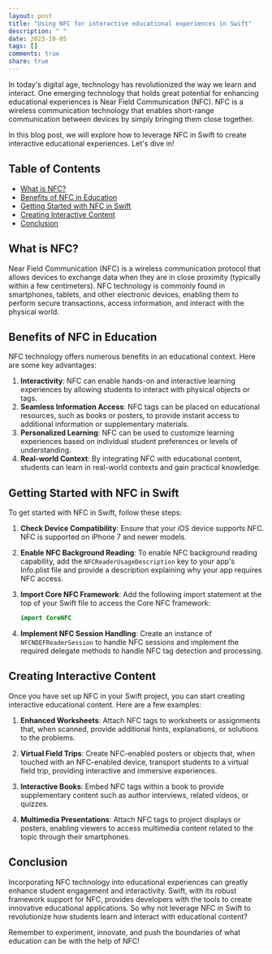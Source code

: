 ```yaml
---
layout: post
title: "Using NFC for interactive educational experiences in Swift"
description: " "
date: 2023-10-05
tags: []
comments: true
share: true
---
```


In today's digital age, technology has revolutionized the way we learn and interact. One emerging technology that holds great potential for enhancing educational experiences is Near Field Communication (NFC). NFC is a wireless communication technology that enables short-range communication between devices by simply bringing them close together.

In this blog post, we will explore how to leverage NFC in Swift to create interactive educational experiences. Let's dive in!

## Table of Contents
- [What is NFC?](#what-is-nfc)
- [Benefits of NFC in Education](#benefits-of-nfc-in-education)
- [Getting Started with NFC in Swift](#getting-started-with-nfc-in-swift)
- [Creating Interactive Content](#creating-interactive-content)
- [Conclusion](#conclusion)

## What is NFC?
Near Field Communication (NFC) is a wireless communication protocol that allows devices to exchange data when they are in close proximity (typically within a few centimeters). NFC technology is commonly found in smartphones, tablets, and other electronic devices, enabling them to perform secure transactions, access information, and interact with the physical world.

## Benefits of NFC in Education
NFC technology offers numerous benefits in an educational context. Here are some key advantages:

1. **Interactivity**: NFC can enable hands-on and interactive learning experiences by allowing students to interact with physical objects or tags.
2. **Seamless Information Access**: NFC tags can be placed on educational resources, such as books or posters, to provide instant access to additional information or supplementary materials.
3. **Personalized Learning**: NFC can be used to customize learning experiences based on individual student preferences or levels of understanding.
4. **Real-world Context**: By integrating NFC with educational content, students can learn in real-world contexts and gain practical knowledge.

## Getting Started with NFC in Swift
To get started with NFC in Swift, follow these steps:

1. **Check Device Compatibility**: Ensure that your iOS device supports NFC. NFC is supported on iPhone 7 and newer models.

2. **Enable NFC Background Reading**: To enable NFC background reading capability, add the `NFCReaderUsageDescription` key to your app's Info.plist file and provide a description explaining why your app requires NFC access.

3. **Import Core NFC Framework**: Add the following import statement at the top of your Swift file to access the Core NFC framework:

   ```swift
   import CoreNFC
   ```

4. **Implement NFC Session Handling**: Create an instance of `NFCNDEFReaderSession` to handle NFC sessions and implement the required delegate methods to handle NFC tag detection and processing.

## Creating Interactive Content
Once you have set up NFC in your Swift project, you can start creating interactive educational content. Here are a few examples:

1. **Enhanced Worksheets**: Attach NFC tags to worksheets or assignments that, when scanned, provide additional hints, explanations, or solutions to the problems.

2. **Virtual Field Trips**: Create NFC-enabled posters or objects that, when touched with an NFC-enabled device, transport students to a virtual field trip, providing interactive and immersive experiences.

3. **Interactive Books**: Embed NFC tags within a book to provide supplementary content such as author interviews, related videos, or quizzes.

4. **Multimedia Presentations**: Attach NFC tags to project displays or posters, enabling viewers to access multimedia content related to the topic through their smartphones.

## Conclusion
Incorporating NFC technology into educational experiences can greatly enhance student engagement and interactivity. Swift, with its robust framework support for NFC, provides developers with the tools to create innovative educational applications. So why not leverage NFC in Swift to revolutionize how students learn and interact with educational content?

Remember to experiment, innovate, and push the boundaries of what education can be with the help of NFC!